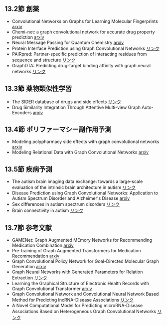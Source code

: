 ## 13.2節 創薬
- Convolutional Networks on Graphs for Learning Molecular Fingerprints [arxiv](https://arxiv.org/abs/1509.09292)
- Chemi-net: a graph convolutional network for accurate drug property prediction [arxiv](https://arxiv.org/abs/1803.06236)
- Neural Message Passing for Quantum Chemistry [arxiv](https://arxiv.org/abs/1704.01212)
- Protein Interface Prediction using Graph Convolutional Networks [リンク](https://proceedings.neurips.cc/paper/2017/hash/f507783927f2ec2737ba40afbd17efb5-Abstract.html)
- PAIRpred: Partner-specific prediction of interacting residues from sequence and structure [リンク](https://www.ncbi.nlm.nih.gov/pmc/articles/PMC4329725/)
- GraphDTA: Predicting drug-target binding affinity with graph neural networks [リンク](https://www.biorxiv.org/content/10.1101/684662)
## 13.3節 薬物類似性学習
- The SIDER database of drugs and side effects [リンク](https://www.ncbi.nlm.nih.gov/pmc/articles/PMC4702794/)
- Drug Similarity Integration Through Attentive Multi-view Graph Auto-Encoders [arxiv](https://arxiv.org/abs/1804.10850)
## 13.4節 ポリファーマシー副作用予測
- Modeling polypharmacy side effects with graph convolutional networks [arxiv](https://arxiv.org/abs/1802.00543)
- Modeling Relational Data with Graph Convolutional Networks [arxiv](https://arxiv.org/abs/1703.06103)
## 13.5節 疾病予測
- The autism brain imaging data exchange: towards a large-scale evaluation of the intrinsic brain architecture in autism [リンク](https://pubmed.ncbi.nlm.nih.gov/23774715/)
- Disease Prediction using Graph Convolutional Networks: Application to Autism Spectrum Disorder and Alzheimer's Disease [arxiv](https://arxiv.org/abs/1806.01738)
- Sex differences in autism spectrum disorders [リンク](https://www.ncbi.nlm.nih.gov/pmc/articles/PMC4164392/)
- Brain connectivity in autism [リンク](https://www.frontiersin.org/articles/10.3389/fnhum.2014.00349/full)
## 13.7節 参考文献
- GAMENet: Graph Augmented MEmory Networks for Recommending Medication Combination [arxiv](https://arxiv.org/abs/1809.01852)
- Pre-training of Graph Augmented Transformers for Medication Recommendation [arxiv](https://arxiv.org/abs/1906.00346)
- Graph Convolutional Policy Network for Goal-Directed Molecular Graph Generation [arxiv](https://arxiv.org/abs/1806.02473)
- Graph Neural Networks with Generated Parameters for Relation Extraction [リンク](https://aclanthology.org/P19-1128/)
- Learning the Graphical Structure of Electronic Health Records with Graph Convolutional Transformer [arxiv](https://arxiv.org/abs/1906.04716)
- Graph Convolutional Network and Convolutional Neural Network Based Method for Predicting lncRNA-Disease Associations [リンク](https://www.ncbi.nlm.nih.gov/pmc/articles/PMC6769579/)
- A Novel Computational Model for Predicting microRNA-Disease Associations Based on Heterogeneous Graph Convolutional Networks [リンク](https://www.mdpi.com/2073-4409/8/9/977)